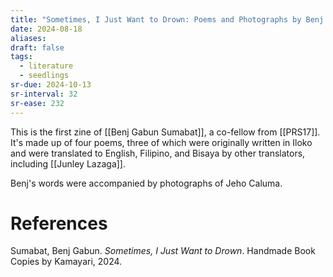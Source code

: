 ```yaml
---
title: "Sometimes, I Just Want to Drown: Poems and Photographs by Benj Gabun Sumabat"
date: 2024-08-18
aliases: 
draft: false
tags:
  - literature
  - seedlings
sr-due: 2024-10-13
sr-interval: 32
sr-ease: 232
---
```

This is the first zine of [[Benj Gabun Sumabat]], a co-fellow from [[PRS17]]. It's made up of four poems, three of which were originally written in Iloko and were translated to English, Filipino, and Bisaya by other translators, including [[Junley Lazaga]].

Benj's words were accompanied by photographs of Jeho Caluma.

# References

Sumabat, Benj Gabun. _Sometimes, I Just Want to Drown_. Handmade Book Copies by Kamayari, 2024.